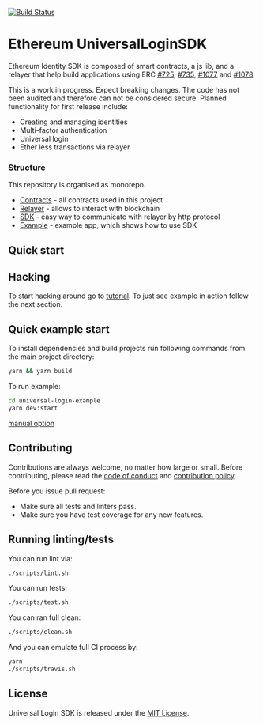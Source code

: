 [![Build Status](https://travis-ci.org/UniversalLogin/UniversalLoginSDK.svg?branch=master)](https://travis-ci.org/UniversalLogin/UniversalLoginSDK)

# Ethereum UniversalLoginSDK

Ethereum Identity SDK is composed of smart contracts, a js lib, and a relayer that help build applications using ERC [#725](https://github.com/ethereum/EIPs/blob/master/EIPS/eip-725.md), [#735](https://github.com/ethereum/EIPs/issues/735), [#1077](https://github.com/ethereum/EIPs/pull/1077) and [#1078](https://github.com/ethereum/EIPs/pull/1078).

This is a work in progress. Expect breaking changes. The code has not been audited and therefore can not be considered secure.
Planned functionality for first release include:

- Creating and managing identities
- Multi-factor authentication
- Universal login
- Ether less transactions via relayer

### Structure
This repository is organised as monorepo.

- [Contracts](https://github.com/EthWorks/UniversalLoginSDK/tree/master/universal-login-contracts) - all contracts used in this project
- [Relayer](https://github.com/EthWorks/UniversalLoginSDK/blob/master/universal-login-relayer/README.md) - allows to interact with blockchain
- [SDK](https://github.com/EthWorks/UniversalLoginSDK/blob/master/universal-login-sdk/README.md) - easy way to communicate with relayer by http protocol
- [Example](https://github.com/EthWorks/UniversalLoginSDK/blob/master/universal-login-example/README.md) - example app, which shows how to use SDK

## Quick start

## Hacking
To start hacking around go to [tutorial](https://github.com/EthWorks/UniversalLoginSDK/blob/master/Tutorial.md).
To just see example in action follow the next section.

## Quick example start

To install dependencies and build projects run following commands from the main project directory:

```sh
yarn && yarn build
```

To run example:

```sh
cd universal-login-example
yarn dev:start
```
[manual option](https://github.com/EthWorks/UniversalLoginSDK/blob/master/universal-login-example/README.md)


## Contributing

Contributions are always welcome, no matter how large or small. Before contributing, please read the [code of conduct](https://github.com/EthWorks/UniversalLoginSDK/blob/master/CODE_OF_CONDUCT.md) and [contribution policy](https://github.com/EthWorks/UniversalLoginSDK/blob/master/CONTRIBUTION.md).

Before you issue pull request:
* Make sure all tests and linters pass.
* Make sure you have test coverage for any new features.


## Running linting/tests

You can run lint via:

```sh
./scripts/lint.sh
```

You can run tests:

```sh
./scripts/test.sh
```

You can ran full clean:
```sh
./scripts/clean.sh
```

And you can emulate full CI process by:
```sh
yarn
./scripts/travis.sh
```

## License

Universal Login SDK is released under the [MIT License](https://opensource.org/licenses/MIT).
